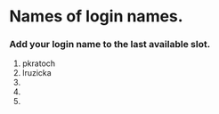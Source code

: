 # Names of login names.

### Add your login name to the last available slot.

1. pkratoch
2. lruzicka
3.
4.
5.
